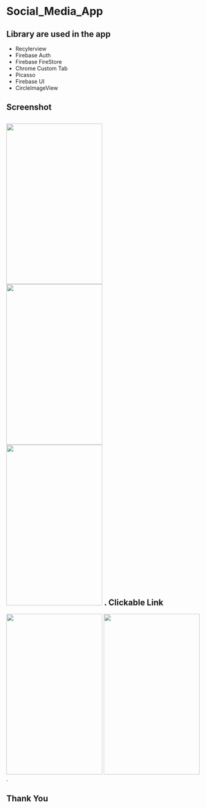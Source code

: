 # Social_Media_App
## Library are used in the app
- Recylerview
- Firebase Auth
- Firebase FireStore
- Chrome Custom Tab
- Picasso
- Firebase UI
- CircleImageView
## Screenshot
   <img src="https://i.imgur.com/gKMjVLF.jpg" width="250" height="418"> <img src="https://i.imgur.com/swuwCp6.jpg" width="250" height="418"> <img src="https://i.imgur.com/iMhF7cO.jpg" width="250" height="418"> .
Clickable Link 
---------------
   <img src="https://i.imgur.com/swuwCp6.jpg" width="250" height="418">  <img src="https://i.imgur.com/B3WP05B.jpg" width="250" height="418"> .
   
## Thank You   
